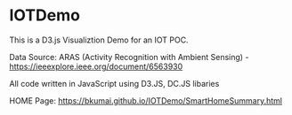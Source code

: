# IOTDemo
This is a D3.js Visualiztion Demo for an IOT POC. 

Data Source: ARAS (Activity Recognition with Ambient Sensing)  - https://ieeexplore.ieee.org/document/6563930

All code written in JavaScript using D3.JS, DC.JS libaries 

HOME Page: 
https://bkumai.github.io/IOTDemo/SmartHomeSummary.html
